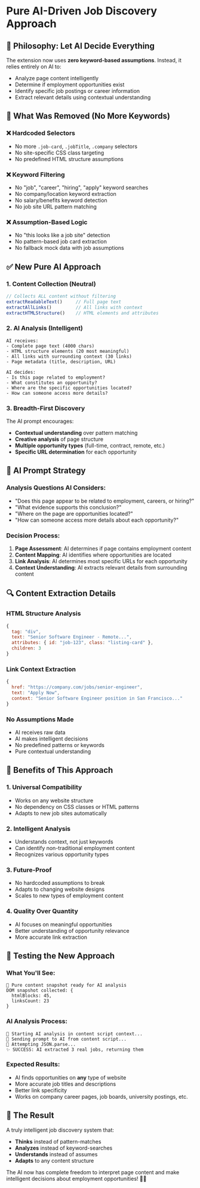 # Pure AI-Driven Job Discovery Approach

## 🧠 **Philosophy: Let AI Decide Everything**

The extension now uses **zero keyword-based assumptions**. Instead, it relies entirely on AI to:
- Analyze page content intelligently
- Determine if employment opportunities exist
- Identify specific job postings or career information
- Extract relevant details using contextual understanding

## 🚫 **What Was Removed (No More Keywords)**

### ❌ **Hardcoded Selectors**
- No more `.job-card`, `.jobTitle`, `.company` selectors
- No site-specific CSS class targeting
- No predefined HTML structure assumptions

### ❌ **Keyword Filtering**
- No "job", "career", "hiring", "apply" keyword searches
- No company/location keyword extraction
- No salary/benefits keyword detection
- No job site URL pattern matching

### ❌ **Assumption-Based Logic**
- No "this looks like a job site" detection
- No pattern-based job card extraction
- No fallback mock data with job assumptions

## ✅ **New Pure AI Approach**

### **1. Content Collection (Neutral)**
```javascript
// Collects ALL content without filtering
extractReadableText()     // Full page text
extractAllLinks()         // All links with context
extractHTMLStructure()    // HTML elements and attributes
```

### **2. AI Analysis (Intelligent)**
```
AI receives:
- Complete page text (4000 chars)
- HTML structure elements (20 most meaningful)
- All links with surrounding context (30 links)
- Page metadata (title, description, URL)

AI decides:
- Is this page related to employment?
- What constitutes an opportunity?
- Where are the specific opportunities located?
- How can someone access more details?
```

### **3. Breadth-First Discovery**
The AI prompt encourages:
- **Contextual understanding** over pattern matching
- **Creative analysis** of page structure
- **Multiple opportunity types** (full-time, contract, remote, etc.)
- **Specific URL determination** for each opportunity

## 🎯 **AI Prompt Strategy**

### **Analysis Questions AI Considers:**
- "Does this page appear to be related to employment, careers, or hiring?"
- "What evidence supports this conclusion?"
- "Where on the page are opportunities located?"
- "How can someone access more details about each opportunity?"

### **Decision Process:**
1. **Page Assessment**: AI determines if page contains employment content
2. **Content Mapping**: AI identifies where opportunities are located
3. **Link Analysis**: AI determines most specific URLs for each opportunity
4. **Context Understanding**: AI extracts relevant details from surrounding content

## 🔍 **Content Extraction Details**

### **HTML Structure Analysis**
```javascript
{
  tag: "div",
  text: "Senior Software Engineer - Remote...",
  attributes: { id: "job-123", class: "listing-card" },
  children: 3
}
```

### **Link Context Extraction**
```javascript
{
  href: "https://company.com/jobs/senior-engineer",
  text: "Apply Now",
  context: "Senior Software Engineer position in San Francisco..."
}
```

### **No Assumptions Made**
- AI receives raw data
- AI makes intelligent decisions
- No predefined patterns or keywords
- Pure contextual understanding

## 🚀 **Benefits of This Approach**

### **1. Universal Compatibility**
- Works on any website structure
- No dependency on CSS classes or HTML patterns
- Adapts to new job sites automatically

### **2. Intelligent Analysis**
- Understands context, not just keywords
- Can identify non-traditional employment content
- Recognizes various opportunity types

### **3. Future-Proof**
- No hardcoded assumptions to break
- Adapts to changing website designs
- Scales to new types of employment content

### **4. Quality Over Quantity**
- AI focuses on meaningful opportunities
- Better understanding of opportunity relevance
- More accurate link extraction

## 🧪 **Testing the New Approach**

### **What You'll See:**
```
📄 Pure content snapshot ready for AI analysis
DOM snapshot collected: { 
  htmlBlocks: 45,
  linksCount: 23
}
```

### **AI Analysis Process:**
```
🤖 Starting AI analysis in content script context...
📝 Sending prompt to AI from content script...
🧪 Attempting JSON.parse...
✨ SUCCESS: AI extracted 3 real jobs, returning them
```

### **Expected Results:**
- AI finds opportunities on **any** type of website
- More accurate job titles and descriptions
- Better link specificity
- Works on company career pages, job boards, university postings, etc.

## 🎉 **The Result**

A truly intelligent job discovery system that:
- **Thinks** instead of pattern-matches
- **Analyzes** instead of keyword-searches  
- **Understands** instead of assumes
- **Adapts** to any content structure

The AI now has complete freedom to interpret page content and make intelligent decisions about employment opportunities! 🧠✨